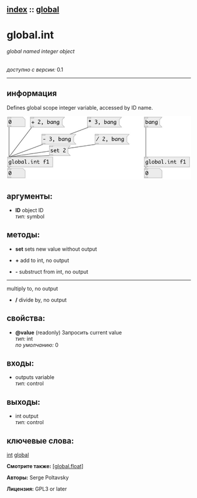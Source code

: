 [index](index.html) :: [global](category_global.html)
---

# global.int

###### global named integer object

*доступно с версии:* 0.1

---


## информация
Defines global scope integer variable, accessed by ID name.


[![example](../examples/img/global.int.jpg)](../examples/pd/global.int.pd)



## аргументы:

* **ID**
object ID<br>
_тип:_ symbol<br>



## методы:

* **set**
sets new value without output<br>

* **+**
add to int, no output<br>

* **-**
substruct from int, no output<br>

* *****
multiply to, no output<br>

* **/**
divide by, no output<br>




## свойства:

* **@value** (readonly)
Запросить current value<br>
_тип:_ int<br>
_по умолчанию:_ 0<br>



## входы:

* outputs variable<br>
_тип:_ control



## выходы:

* int output<br>
_тип:_ control



## ключевые слова:

[int](keywords/int.html)
[global](keywords/global.html)



**Смотрите также:**
[\[global.float\]](global.float.html)




**Авторы:** Serge Poltavsky




**Лицензия:** GPL3 or later






